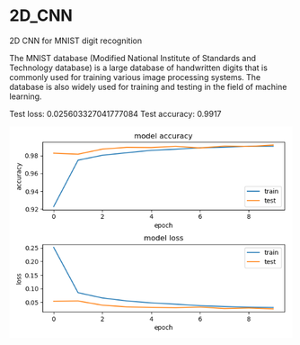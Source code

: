 # 2D_CNN
2D CNN for MNIST digit recognition

The MNIST database (Modified National Institute of Standards and Technology database) is a large database of handwritten digits that is commonly used for training various image processing systems. The database is also widely used for training and testing in the field of machine learning.

Test loss: 0.025603327041777084
Test accuracy: 0.9917

![alt text](https://github.com/FalconMadhab/2D_CNN/blob/master/Figure_2.png)
